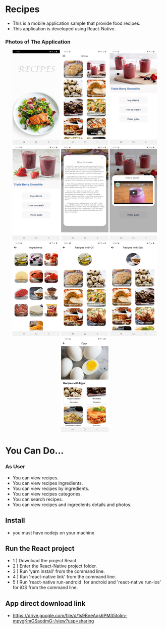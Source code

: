 # Recipes
* This is a mobile application sample that provide food recipes.
* This application is developed using React-Native.

### Photos of The Application
<p align="center">
<img src="./images/1.jpg" width="150" height="300"> <img src="./images/2.jpg" width="150" height="300"> <img src="./images/3.jpg" width="150" height="300"> <img src="./images/4.jpg" width="150" height="300"> <img src="./images/5.jpg" width="150" height="300"> <img src="./images/6.jpg" width="150" height="300"> <img src="./images/7.jpg" width="150" height="300"> <img src="./images/8.jpg" width="150" height="300"> <img src="./images/9.jpg" width="150" height="300"><img src="./images/10.jpg" width="150" height="300">
</p>

# You Can Do... 
### As User
* You can view recipes.
* You can view recipes ingredients.
* You can view recipes by ingredients.
* You can view recipes categories.
* You can search recipes.
* You can view recipes and ingredients details and photos.

## Install
* you must have nodejs on your machine

## Run the React project
* 1 ) Download the project React.
* 2 ) Enter the React-Native project folder.
* 3 ) Run 'yarn install' from the command line.
* 4 ) Run 'react-native link' from the command line.
* 5 ) Run 'react-native run-android' for android and 'react-native run-ios' for iOS from the command line.

## App direct download link
 * https://drive.google.com/file/d/1s9BneAqs6PM35tolm-mpygKmGSaodmG-/view?usp=sharing
